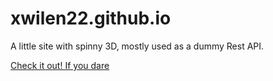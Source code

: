 # xwilen22.github.io
A little site with spinny 3D, mostly used as a dummy Rest API.

[Check it out! If you dare](https://xwilen22.github.io)

